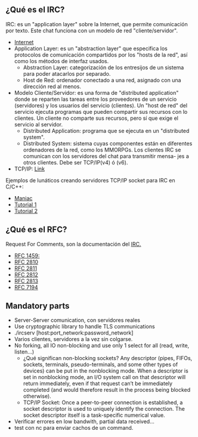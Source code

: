¿Qué es el IRC?
---------------

IRC: es un "application layer" sobre la Internet, que permite comunicación por
texto. Este chat funciona con un modelo de red "cliente/servidor".
  - [Internet](https://developer.mozilla.org/en-US/docs/Learn/Common_questions/How_does_the_Internet_work)
  - Application Layer: es un "abstraction layer" que especifica los protocolos de comunicación compartidos por los "hosts de la red", así como los métodos de interfaz usados.
    - Abstraction Layer: categorización de los entresijos de un sistema para poder atacarlos por separado.
    - Host de Red: ordenador conectado a una red, asignado con una dirección red al menos.
  - Modelo Cliente/Servidor: es una forma de "distributed application" donde se reparten las tareas entre los proveedores de un servicio (servidores) y los usuarios del servicio (clientes). Un "host de red" del servicio ejecuta programas que pueden compartir sus recursos con lo clientes. Un cliente no comparte sus recursos, pero sí que exige el servicio al servidor.
    - Distributed Application: programa que se ejecuta en un "distributed system".
    - Distributed System: sistema cuyas componentes están en diferentes ordenadores de la red, como los MMORPGs.
Los clientes IRC se comunican con los servidores del chat para transmitir mensa-
jes a otros clientes. Debe ser TCP/IP(v4) ó (v6).
  - TCP/IP: [Link](https://www.youtube.com/watch?v=614QGgw_FA4)

Ejemplos de lunáticos creando servidores TCP/IP socket para IRC en C/C++:
  - [Maniac](https://www.youtube.com/watch?v=Cct_vXCJOFw)
  - [Tutorial 1](https://www.youtube.com/watch?v=C7CpfL1p6y0)
  - [Tutorial 2](https://www.youtube.com/watch?v=WDn-htpBlnU)

¿Qué es el RFC?
---------------

Request For Comments, son la documentación del [IRC.](https://es.wikipedia.org/wiki/Internet_Relay_Chat)
  - [RFC 1459:](https://datatracker.ietf.org/doc/html/rfc1459)
  - [RFC 2810](https://datatracker.ietf.org/doc/html/rfc2810)
  - [RFC 2811](https://datatracker.ietf.org/doc/html/rfc2811)
  - [RFC 2812](https://datatracker.ietf.org/doc/html/rfc2812)
  - [RFC 2813](https://datatracker.ietf.org/doc/html/rfc2813)
  - [RFC 7194](https://datatracker.ietf.org/doc/html/rfc7194)

Mandatory parts
---------------

  - Server-Server comunication, con servidores reales
  - Use cryptographic library to handle TLS communications
  - ./ircserv [host:port_network:password_network] <port> <password>
  - Varios clientes, servidores a la vez sin colgarse.
  - No forking, all IO non-blocking and use only 1 select for all (read, write, listen...)
    - ¿Qué significan non-blocking sockets? Any descriptor (pipes, FIFOs, sockets, terminals, pseudo-terminals, and some other types of devices) can be put in the nonblocking mode. When a descriptor is set in nonblocking mode, an I/O system call on that descriptor will return immediately, even if that request can’t be immediately completed (and would therefore result in the process being blocked otherwise). 
    - TCP/IP Socket: Once a peer-to-peer connection is established, a socket descriptor is used to uniquely identify the connection. The socket descriptor itself is a task-specific numerical value.
  - Verificar errores en low bandwith, partial data received...
  - test con nc para enviar cachos de un command.
